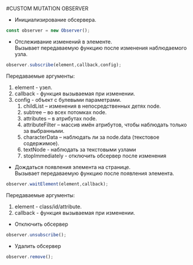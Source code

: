 #CUSTOM MUTATION OBSERVER


- Инициализирование обсервера.
```js
const observer = new Observer();
```
- Отслеживание изменений в элементе.  
Вызывает передаваемую функцию после изменения наблюдаемого узла.
```js
observer.subscribe(element,callback,config);
```
Передаваемые аргументы:
1. element - узел.
2. callback - функция вызываемая при изменении.
3. config - объект с булевыми параметрами.
    1. childList – изменения в непосредственных детях node.
    2. subtree – во всех потомках node.
    3. attributes – в атрибутах node.
    4. attributeFilter – массив имён атрибутов, чтобы наблюдать только за выбранными.
    5. characterData – наблюдать ли за node.data (текстовое содержимое).
    6. textNode - наблюдать за текстовыми узлами
    7. stopImmediately - отключить обсервер после изменения
- Дождаться появления элемента на странице.  
Вызывает передаваемую функцию после появления элемента.
```js
observer.waitElement(element,callback);
```
Передаваемые аргументы:
1. element - class/id/attribute.
2. callback - функция вызываемая при изменении.
- Отключить обсервер
```js
observer.unsubscribe();
```
- Удалить обсервер 
```js
observer.remove();
```



